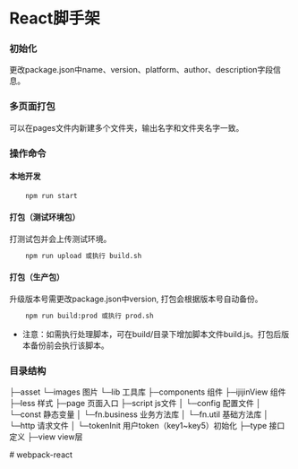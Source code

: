 # React脚手架
### 初始化
更改package.json中name、version、platform、author、description字段信息。
### 多页面打包
可以在pages文件内新建多个文件夹，输出名字和文件夹名字一致。

### 操作命令
#### 本地开发


``` sh
	npm run start
```
#### 打包（测试环境包）
打测试包并会上传测试环境。
``` sh
	npm run upload 或执行 build.sh
```
#### 打包（生产包）
升级版本号需更改package.json中version, 打包会根据版本号自动备份。
``` sh
	npm run build:prod 或执行 prod.sh
```
* 注意：如需执行处理脚本，可在build/目录下增加脚本文件build.js。打包后版本备份前会执行该脚本。

### 目录结构
├─asset
     └─images 图片
     └─lib    工具库
├─components  组件
├─ijijinView  组件
├─less        样式
├─page        页面入口
├─script      js文件
│  └─config    配置文件
│  └─const     静态变量
│  └─fn.business  业务方法库
│  └─fn.util 基础方法库
│  └─http    请求文件
│  └─tokenInit  用户token（key1~key5）初始化
├─type        接口定义
├─view        view层

#   w e b p a c k - r e a c t  
 
